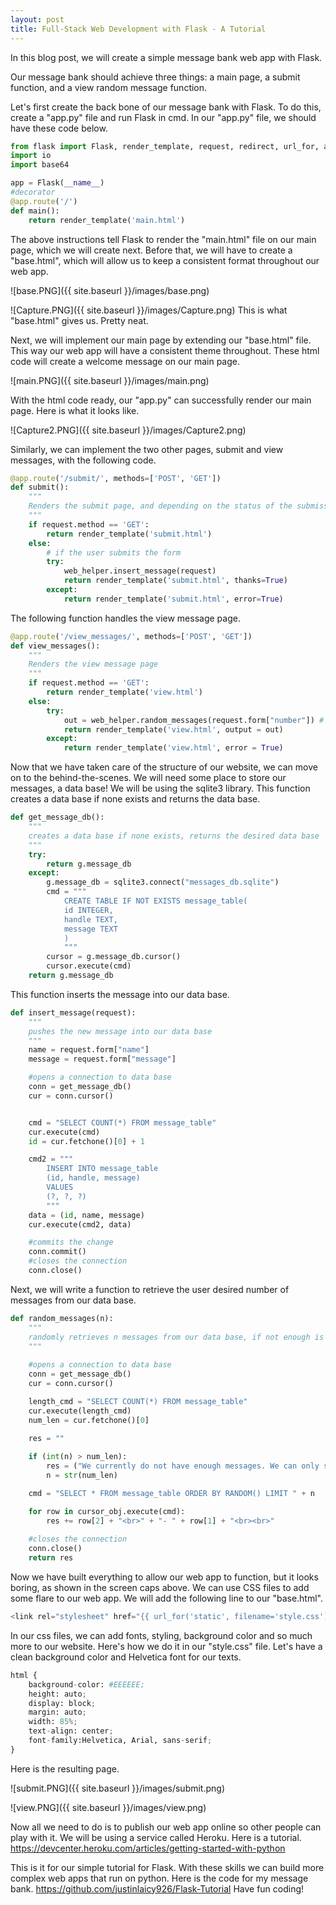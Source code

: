 ```yaml
---
layout: post
title: Full-Stack Web Development with Flask - A Tutorial
---
```


In this blog post, we will create a simple message bank web app with Flask. 

Our message bank should achieve three things: a main page, a submit function, and a view random message function.

Let's first create the back bone of our message bank with Flask. To do this, create a "app.py" file and run Flask in cmd. In our "app.py" file, we should have these code below.


```python
from flask import Flask, render_template, request, redirect, url_for, abort, g
import io
import base64

app = Flask(__name__)
#decorator
@app.route('/')
def main():
    return render_template('main.html')
```

The above instructions tell Flask to render the "main.html" file on our main page, which we will create next. Before that, we will have to create a "base.html", which will allow us to keep a consistent format throughout our web app.

![base.PNG]({{ site.baseurl }}/images/base.png)

![Capture.PNG]({{ site.baseurl }}/images/Capture.png)
This is what "base.html" gives us. Pretty neat.

Next, we will implement our main page by extending our "base.html" file. This way our web app will have a consistent theme throughout. These html code will create a welcome message on our main page. 

![main.PNG]({{ site.baseurl }}/images/main.png)

With the html code ready, our "app.py" can successfully render our main page. Here is what it looks like. 

![Capture2.PNG]({{ site.baseurl }}/images/Capture2.png)

Similarly, we can implement the two other pages, submit and view messages, with the following code.


```python
@app.route('/submit/', methods=['POST', 'GET'])
def submit():
    """
    Renders the submit page, and depending on the status of the submission, renders the corresponding template
    """
    if request.method == 'GET':
        return render_template('submit.html')
    else:
        # if the user submits the form
        try:
            web_helper.insert_message(request)
            return render_template('submit.html', thanks=True)
        except:
            return render_template('submit.html', error=True)

```

The following function handles the view message page.


```python
@app.route('/view_messages/', methods=['POST', 'GET'])
def view_messages():
    """
    Renders the view message page
    """
    if request.method == 'GET':
        return render_template('view.html')
    else:
        try:
            out = web_helper.random_messages(request.form["number"]) # a format html script in string form
            return render_template('view.html', output = out) 
        except:
            return render_template('view.html', error = True)
```

Now that we have taken care of the structure of our website, we can move on to the behind-the-scenes. We will need some place to store our messages, a data base! We will be using the sqlite3 library.
This function creates a data base if none exists and returns the data base.


```python
def get_message_db():
    """
    creates a data base if none exists, returns the desired data base
    """
    try:
        return g.message_db
    except:
        g.message_db = sqlite3.connect("messages_db.sqlite")
        cmd = """
            CREATE TABLE IF NOT EXISTS message_table(
            id INTEGER, 
            handle TEXT, 
            message TEXT
            )
            """
        cursor = g.message_db.cursor()
        cursor.execute(cmd)
    return g.message_db
```

This function inserts the message into our data base.


```python
def insert_message(request):
    """
    pushes the new message into our data base
    """
    name = request.form["name"]
    message = request.form["message"]

    #opens a connection to data base
    conn = get_message_db()
    cur = conn.cursor()


    cmd = "SELECT COUNT(*) FROM message_table"
    cur.execute(cmd)
    id = cur.fetchone()[0] + 1

    cmd2 = """
        INSERT INTO message_table
        (id, handle, message)
        VALUES
        (?, ?, ?)
        """
    data = (id, name, message)
    cur.execute(cmd2, data)

    #commits the change
    conn.commit()
    #closes the connection
    conn.close()
```

Next, we will write a function to retrieve the user desired number of messages from our data base.


```python
def random_messages(n):
    """
    randomly retrieves n messages from our data base, if not enough is stored, returns all current messages
    """
    
    #opens a connection to data base
    conn = get_message_db()
    cur = conn.cursor()

    length_cmd = "SELECT COUNT(*) FROM message_table"
    cur.execute(length_cmd)
    num_len = cur.fetchone()[0]
    
    res = ""

    if (int(n) > num_len):
        res = ("We currently do not have enough messages. We can only show you this many.")
        n = str(num_len)

    cmd = "SELECT * FROM message_table ORDER BY RANDOM() LIMIT " + n

    for row in cursor_obj.execute(cmd): 
        res += row[2] + "<br>" + "- " + row[1] + "<br><br>"
    
    #closes the connection
    conn.close() 
    return res 
```

Now we have built everything to allow our web app to function, but it looks boring, as shown in the screen caps above. We can use CSS files to add some flare to our web app. We will add the following line to our "base.html".


```python
<link rel="stylesheet" href="{{ url_for('static', filename='style.css') }}">
```

In our css files, we can add fonts, styling, background color and so much more to our website. Here's how we do it in our "style.css" file. Let's have a clean background color and Helvetica font for our texts.


```python
html {
    background-color: #EEEEEE;
    height: auto;
    display: block;
    margin: auto;
    width: 85%;
    text-align: center;
    font-family:Helvetica, Arial, sans-serif;
} 
```

Here is the resulting page.

![submit.PNG]({{ site.baseurl }}/images/submit.png)

![view.PNG]({{ site.baseurl }}/images/view.png)

Now all we need to do is to publish our web app online so other people can play with it. We will be using a service called Heroku. Here is a tutorial. https://devcenter.heroku.com/articles/getting-started-with-python

This is it for our simple tutorial for Flask. With these skills we can build more complex web apps that run on python. Here is the code for my message bank. https://github.com/justinlaicy926/Flask-Tutorial Have fun coding!
